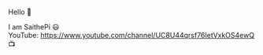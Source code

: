 Hello 👋

I am SaithePi 😃 
<br>
YouTube: https://www.youtube.com/channel/UC8U44qrsf76IetVxkOS4ewQ 📺































































































